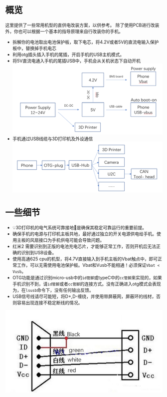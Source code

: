 # 概览

这里提供了一些常用机型的直供电改装方案，以供参考。
除了使用PCB进行改装外，你也可以根据一个基本的指导原理来自行改装你的手机。

- 拆解你的电池取出电池保护板，取下电芯，将4.2V或者5V的直流电输入保护板中，替换掉手机电芯
- 利用otg插头插入手机的尾插，开启手机的USB主机模式。
- 将5V直流电通入手机的尾插USB中，手机会从关机状态下自动开机
![power](./power.png)
- 手机通过USB线缆与3D打印机及外设通信
![connect](./connect.png)
# 一些细节
- 💡3D打印机的电气系统可靠接地🔌是确保其稳定可靠运行的重要前提。
- 确保手机的电源与打印机主板共地，最好通过独立的开关电源供电给手机。使用主板的风扇接口为手机供电可能会导致问题。
- 红米2 需要识别到正版的电池充电芯片，才能够正常工作，否则开机后无法正确的识别到USB设备。
- 使用高通625 cpu的机型，将4.7V直接输入到手机主板的Vbat触点中，即可正常工作，可以无需使用电池保护板。Vbat和Vusb不能相通！必须保证`Vbat < Vusb`。
- OTG功能是通过识别micro-usb中的`id管脚`或typeC中的`cc管脚`来实现的，如果手机识别不到，请`id管脚`或者`cc管脚`的连接方式。没有正确进入otg模式会表现为，在`lsusb`命令下，没有任何输出反馈。
- USB信号线请尽可能短，将D+,D-缠绕，并使用带屏蔽网，屏蔽环的线材，否则容易出现连接不稳定断线的情况。

![otg](./otg.png)
